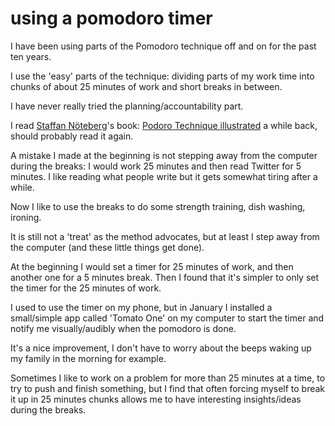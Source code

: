 # using a pomodoro timer

I have been using parts of the Pomodoro technique off and on for the past ten years.

I use the 'easy' parts of the technique:
dividing parts of my work time into chunks of about 25 minutes of work and short breaks in between.

I have never really tried the planning/accountability part.

I read [Staffan Nöteberg](https://twitter.com/staffannoteberg)'s book:
[Podoro Technique illustrated](https://pragprog.com/book/snfocus/pomodoro-technique-illustrated)
a while back, should probably read it again.

A mistake I made at the beginning is not stepping away from the computer during the breaks:
I would work 25 minutes and then read Twitter for 5 minutes.
I like reading what people write but it gets somewhat tiring after a while.

Now I like to use the breaks to do some strength training, dish washing, ironing.

It is still not a 'treat' as the method advocates,
but at least I step away from the computer
(and these little things get done).

At the beginning I would set a timer for 25 minutes of work,
and then another one for a 5 minutes break.
Then I found that it's simpler to only set the timer for the 25 minutes of work.

I used to use the timer on my phone,
but in January I installed a small/simple app called 'Tomato One' on my computer
to start the timer and notify me visually/audibly when the pomodoro is done.

It's a nice improvement,
I don't have to worry about the beeps waking up my family in the morning for example.

Sometimes I like to work on a problem for more than 25 minutes at a time,
to try to push and finish something,
but I find that often forcing myself to break it up in 25 minutes chunks
allows me to have interesting insights/ideas during the breaks.
